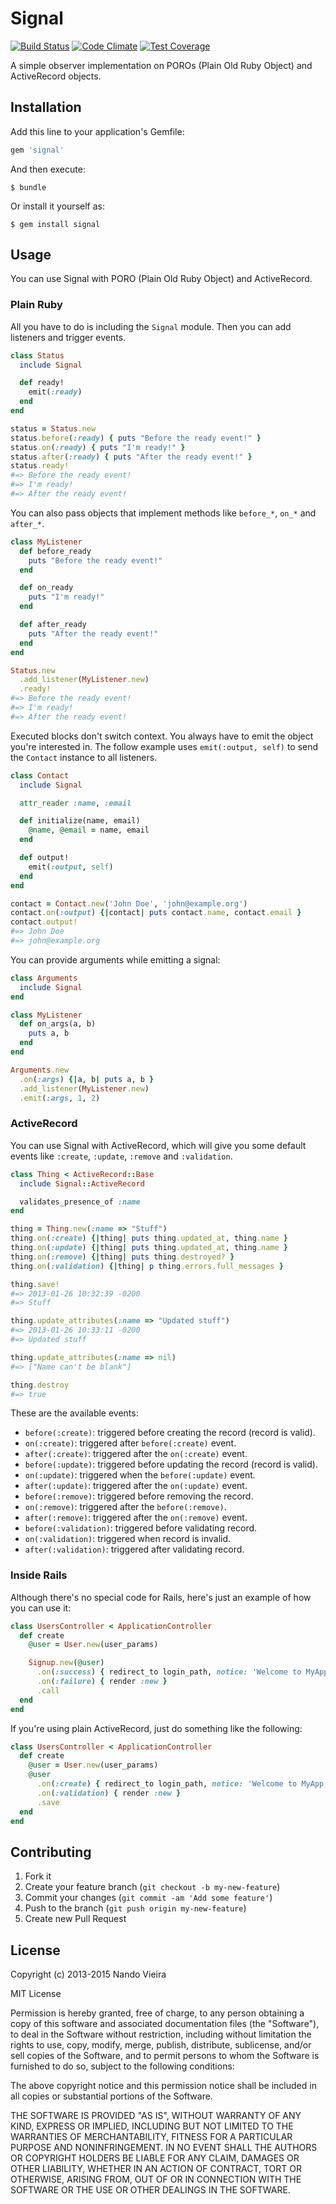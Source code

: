 # Signal

[![Build Status](https://travis-ci.org/fnando/signal.svg?branch=master)](https://travis-ci.org/fnando/signal)
[![Code Climate](https://codeclimate.com/github/fnando/signal/badges/gpa.svg)](https://codeclimate.com/github/fnando/signal)
[![Test Coverage](https://codeclimate.com/github/fnando/signal/badges/coverage.svg)](https://codeclimate.com/github/fnando/signal)

A simple observer implementation on POROs (Plain Old Ruby Object) and ActiveRecord objects.

## Installation

Add this line to your application's Gemfile:

```ruby
gem 'signal'
```

And then execute:

    $ bundle

Or install it yourself as:

    $ gem install signal

## Usage

You can use Signal with PORO (Plain Old Ruby Object) and ActiveRecord.

### Plain Ruby

All you have to do is including the `Signal` module. Then you can add listeners and trigger events.

```ruby
class Status
  include Signal

  def ready!
    emit(:ready)
  end
end

status = Status.new
status.before(:ready) { puts "Before the ready event!" }
status.on(:ready) { puts "I'm ready!" }
status.after(:ready) { puts "After the ready event!" }
status.ready!
#=> Before the ready event!
#=> I'm ready!
#=> After the ready event!
```

You can also pass objects that implement methods like `before_*`, `on_*` and `after_*`.

```ruby
class MyListener
  def before_ready
    puts "Before the ready event!"
  end

  def on_ready
    puts "I'm ready!"
  end

  def after_ready
    puts "After the ready event!"
  end
end

Status.new
  .add_listener(MyListener.new)
  .ready!
#=> Before the ready event!
#=> I'm ready!
#=> After the ready event!
```

Executed blocks don't switch context. You always have to emit the object you're interested in. The follow example uses `emit(:output, self)` to send the `Contact` instance to all listeners.

```ruby
class Contact
  include Signal

  attr_reader :name, :email

  def initialize(name, email)
    @name, @email = name, email
  end

  def output!
    emit(:output, self)
  end
end

contact = Contact.new('John Doe', 'john@example.org')
contact.on(:output) {|contact| puts contact.name, contact.email }
contact.output!
#=> John Doe
#=> john@example.org
```

You can provide arguments while emitting a signal:

```ruby
class Arguments
  include Signal
end

class MyListener
  def on_args(a, b)
    puts a, b
  end
end

Arguments.new
  .on(:args) {|a, b| puts a, b }
  .add_listener(MyListener.new)
  .emit(:args, 1, 2)
```

### ActiveRecord

You can use Signal with ActiveRecord, which will give you some default events like `:create`, `:update`, `:remove` and `:validation`.

```ruby
class Thing < ActiveRecord::Base
  include Signal::ActiveRecord

  validates_presence_of :name
end

thing = Thing.new(:name => "Stuff")
thing.on(:create) {|thing| puts thing.updated_at, thing.name }
thing.on(:update) {|thing| puts thing.updated_at, thing.name }
thing.on(:remove) {|thing| puts thing.destroyed? }
thing.on(:validation) {|thing| p thing.errors.full_messages }

thing.save!
#=> 2013-01-26 10:32:39 -0200
#=> Stuff

thing.update_attributes(:name => "Updated stuff")
#=> 2013-01-26 10:33:11 -0200
#=> Updated stuff

thing.update_attributes(:name => nil)
#=> ["Name can't be blank"]

thing.destroy
#=> true
```

These are the available events:

* `before(:create)`: triggered before creating the record (record is valid).
* `on(:create)`: triggered after `before(:create)` event.
* `after(:create)`: triggered after the `on(:create)` event.
* `before(:update)`: triggered before updating the record (record is valid).
* `on(:update)`: triggered when the `before(:update)` event.
* `after(:update)`: triggered after the `on(:update)` event.
* `before(:remove)`: triggered before removing the record.
* `on(:remove)`: triggered after the `before(:remove)`.
* `after(:remove)`: triggered after the `on(:remove)` event.
* `before(:validation)`: triggered before validating record.
* `on(:validation)`: triggered when record is invalid.
* `after(:validation)`: triggered after validating record.

### Inside Rails

Although there's no special code for Rails, here's just an example of how you can use it:

```ruby
class UsersController < ApplicationController
  def create
    @user = User.new(user_params)

    Signup.new(@user)
      .on(:success) { redirect_to login_path, notice: 'Welcome to MyApp!' }
      .on(:failure) { render :new }
      .call
  end
end
```

If you're using plain ActiveRecord, just do something like the following:

```ruby
class UsersController < ApplicationController
  def create
    @user = User.new(user_params)
    @user
      .on(:create) { redirect_to login_path, notice: 'Welcome to MyApp!' }
      .on(:validation) { render :new }
      .save
  end
end
```

## Contributing

1. Fork it
2. Create your feature branch (`git checkout -b my-new-feature`)
3. Commit your changes (`git commit -am 'Add some feature'`)
4. Push to the branch (`git push origin my-new-feature`)
5. Create new Pull Request

## License

Copyright (c) 2013-2015 Nando Vieira

MIT License

Permission is hereby granted, free of charge, to any person obtaining
a copy of this software and associated documentation files (the
"Software"), to deal in the Software without restriction, including
without limitation the rights to use, copy, modify, merge, publish,
distribute, sublicense, and/or sell copies of the Software, and to
permit persons to whom the Software is furnished to do so, subject to
the following conditions:

The above copyright notice and this permission notice shall be
included in all copies or substantial portions of the Software.

THE SOFTWARE IS PROVIDED "AS IS", WITHOUT WARRANTY OF ANY KIND,
EXPRESS OR IMPLIED, INCLUDING BUT NOT LIMITED TO THE WARRANTIES OF
MERCHANTABILITY, FITNESS FOR A PARTICULAR PURPOSE AND
NONINFRINGEMENT. IN NO EVENT SHALL THE AUTHORS OR COPYRIGHT HOLDERS BE
LIABLE FOR ANY CLAIM, DAMAGES OR OTHER LIABILITY, WHETHER IN AN ACTION
OF CONTRACT, TORT OR OTHERWISE, ARISING FROM, OUT OF OR IN CONNECTION
WITH THE SOFTWARE OR THE USE OR OTHER DEALINGS IN THE SOFTWARE.

